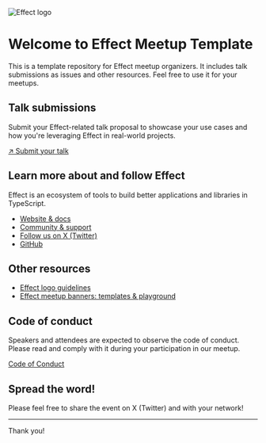 ![Effect logo](https://github.com/user-attachments/assets/2658df4a-9762-424f-908b-5100a3db0792)

# Welcome to Effect Meetup Template
This is a template repository for Effect meetup organizers. It includes talk submissions as issues and other resources. Feel free to use it for your meetups.

## Talk submissions
Submit your Effect-related talk proposal to showcase your use cases and how you're leveraging Effect in real-world projects.

[↗️ Submit your talk](../../issues/new?assignees=&labels=&projects=&template=talks.yml) 

## Learn more about and follow Effect
Effect is an ecosystem of tools to build better applications and libraries in TypeScript.

- [Website & docs](https://effect.website/)
- [Community & support](https://discord.gg/effect-ts)
- [Follow us on X (Twitter)](https://twitter.com/EffectTS_)
- [GitHub](https://github.com/Effect-TS)

## Other resources

- [Effect logo guidelines](/Effect%20Logo%20Guidelines.md)
- [Effect meetup banners: templates & playground](https://www.figma.com/design/FnkWp2q2cH7nxlHI3vMkSy/Effect-Meetups?node-id=1-723&t=LRuxFGqfvZCTe4Wq-1)

## Code of conduct
Speakers and attendees are expected to observe the code of conduct. Please read and comply with it during your participation in our meetup.

[Code of Conduct](/Code%20of%20Conduct.md)

## Spread the word!
Please feel free to share the event on X (Twitter) and with your network!

***

Thank you!
